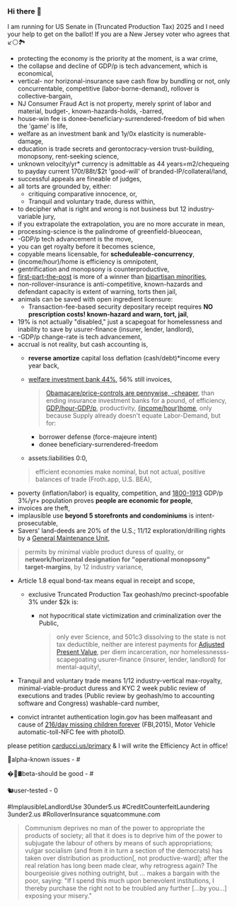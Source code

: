 ### Hi there 👋

I am running for US Senate in (Truncated Production Tax) 2025 and I need your help to get on the ballot!
If you are a New Jersey voter who agrees that ↙️⚪️🏞
* protecting the economy is the priority at the moment, is a war crime,
* the collapse and decline of GDP/p is tech advancement, which is economical,
* vertical- nor horizonal-insurance save cash flow by bundling or not, only concurrentable, competitive (labor-borne-demand), rollover is collective-bargain,
* NJ Consumer Fraud Act is not property, merely sprint of labor and material, budget-, known-hazards-holds, -barred,
* house-win fee is donee-beneficiary-surrendered-freedom of bid when the 'game' is life,
* welfare as an investment bank and 1y/0x elasticity is numerable-damage,
* education is trade secrets and gerontocracy-version trust-building, monopsony, rent-seeking science,
* unknown velocity/yr* currency is admittable as 44 years=m2/chequeing to payday current $170t/$88t/$2t 'good-will' of branded-IP/collateral/land,
* successful appeals are fineable of judges,
* all torts are grounded by, either:
  - critiquing comparative innocence, or,
  - Tranquil and voluntary trade, duress within,
* to decipher what is right and wrong is not business but 12 industry-variable jury,
* if you extrapolate the extrapolation, you are no more accurate in mean,
* processing-science is the palindrome of greenfield-blueocean,
* -GDP/p tech advancement is the move,
* you can get royalty before it becomes science,
* copyable means licensable, for **scheduleable-concurrency**,
* (income/hour)/home is efficiency is omnipotent,
* gentrification and monopsony is counterproductive,
* [first-part-the-post](https://nextdoor.com/p/yJhWyXgPTdNG) is more of a winner than [bipartisan minorities](https://www.sfelections.org/results/20101102/data/d10.html?fbclid=IwAR2mqFoOdqmtD5cNykpyJIikfNqr1iUGZ-Xly3qVYSH2SyA71hqNzFTAu1c),
* non-rollover-insurance is anti-competitive, known-hazards and defendant capacity is extent of warning, torts then jail,
* animals can be saved with open ingredient licensure:
  - Transaction-fee-based security depositary receipt requires **NO prescription costs! known-hazard and warn, tort, jail**,
* 19% is not actually "disabled," just a scapegoat for homelessness and inability to save by usurer-finance (insurer, lender, landlord),
* -GDP/p change-rate is tech advancement,
* accrual is not reality, but cash accounting is,
  - **reverse amortize** capital loss deflation (cash/debt)\*income every year back,
  - [welfare investment bank 44%](https://www.ssa.gov/OACT/TRSUM/2020/tr20summary.pdf#page=17), 56% still invoices,

    > [Obamacare/price-controls are pennywise, -cheaper](https://www.cbo.gov/sites/default/files/111th-congress-2009-2010/costestimate/amendreconprop.pdf#page=14), than ending insurance investment banks for a pound, of efficiency, [GDP/hour-GDP/p](https://fred.stlouisfed.org/graph/?g=LmzU), productivity, [(income/hour)home](https://fred.stlouisfed.org/graph/?g=M7mh), only because Supply already doesn't equate Labor-Demand, but for:
    - borrower defense (force-majeure intent)
    - donee beneficiary-surrendered-freedom
  -  assets:liabilities $0:$0, 
    > efficient economies make nominal, but not actual, positive balances of trade (Froth.app, U.S. BEA),
* poverty (inflation/labor) is equality, competition, and [1800-1913](https://vaults.biz/gdp) GDP/p 3%/yr+ population proves **people are economic for people**,
* invoices are theft,
* implausible use **beyond 5 storefronts and condominiums** is intent-prosecutable,
* Savers' land-deeds are 20% of the U.S.; 11/12 exploration/drilling rights by a [General Maintenance Unit](https://vaults.biz/gmu),
> permits by minimal viable product duress of quality, or **network/horizontal designation for "operational monopsony" target-margins**, by 12 industry variance,
* Article 1.8 equal bond-tax means equal in receipt and scope, 

  - exclusive Truncated Production Tax geohash/mo precinct-spoofable 3% under $2k is: 

    - not hypocritical state victimization and criminalization over the Public,

      > only ever Science, and 501c3 dissolving to the state is not tax deductible, neither are interest payments for [Adjusted Present Value](https://qr.ae/pGjS4s), per diem incarceration, nor homelessnesss-scapegoating usurer-finance (insurer, lender, landlord) for mental-aquity!,
* Tranquil and voluntary trade means 1/12 industry-vertical max-royalty, minimal-viable-product duress and KYC 2 week public review of executions and trades (Public review by geohash/mo to accounting software and Congress) washable-card number,
* convict intrantet authentication login.gov has been malfeasant and cause of [216/day missing children forever](https://www.fbi.gov/file-repository/2020-ncic-missing-person-and-unidentified-person-statistics.pdf/view) (FBI,2015), Motor Vehicle automatic-toll-NFC fee with photoID.


please petition [carducci.us/primary](carducci.us/primary) & I will write the Efficiency Act in office!

🚨alpha-known issues - #

�💊🛢beta-should be good - #

🐿user-tested - 0


#ImplausibleLandlordUse 30under5.us #CreditCounterfeitLaundering 3under2.us #RolloverInsurance squatcommune.com


> Communism deprives no man of the power to appropriate the products of society; all that it does is to deprive him of the power to subjugate the labour of others by means of such appropriations;
> vulgar socialism (and from it in turn a section of the democrats) has taken over distribution as production[, not productive-ward]; after the real relation has long been made clear, why retrogress again?
> The bourgeoisie gives nothing outright, but ... makes a bargain with the poor, saying: "If I spend this much upon benevolent institutions, I thereby purchase the right not to be troubled any further [...by you...] exposing your misery."
